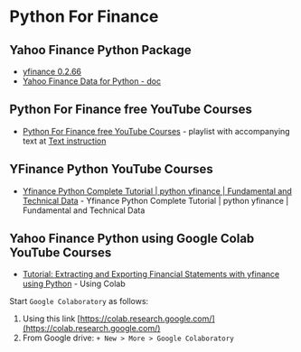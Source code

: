 # Python For Finance

## Yahoo Finance Python Package

* [yfinance 0.2.66](https://pypi.org/project/yfinance/)
* [Yahoo Finance Data for Python - doc](https://python-yahoofinance.readthedocs.io/en/latest/index.html)

## Python For Finance free YouTube Courses

* [Python For Finance free YouTube Courses](https://www.youtube.com/playlist?list=PLdtqDMvm2lvTASUE94XrjcyCe6seYtFSd)  - playlist with accompanying text at [Text instruction](https://robottraders.io/courses/python-for-finance/chapter-2-loops-and-conditions)

## YFinance Python YouTube Courses

* [Yfinance Python Complete Tutorial | python yfinance | Fundamental and Technical Data](https://www.youtube.com/watch?v=IYuNq2kN3Hs) - Yfinance Python Complete Tutorial | python yfinance | Fundamental and Technical Data

## Yahoo Finance Python using Google Colab YouTube Courses

* [Tutorial: Extracting and Exporting Financial Statements with yfinance using Python](https://www.youtube.com/watch?v=uOGVjQrUOTc) - Using Colab

Start `Google Colaboratory` as follows:

1. Using this link [https://colab.research.google.com/](https://colab.research.google.com/)
2. From Google drive: `+ New > More > Google Colaboratory`
